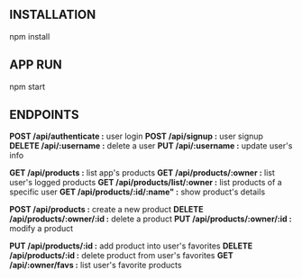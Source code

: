 ## INSTALLATION ##
npm install

## APP RUN ##
npm start

## ENDPOINTS ##

**POST /api/authenticate :** user login
**POST /api/signup :** user signup
**DELETE /api/:username :** delete a user
**PUT /api/:username :** update user's info

**GET /api/products :** list app's products
**GET /api/products/:owner :** list user's logged products
**GET /api/products/list/:owner :** list products of a specific user
**GET /api/products/:id/:name" :** show product's details

**POST /api/products :** create a new product
**DELETE /api/products/:owner/:id :** delete a product
**PUT /api/products/:owner/:id :** modify a product

**PUT /api/products/:id :** add product into user's favorites
**DELETE /api/products/:id :** delete product from user's favorites
**GET /api/:owner/favs :** list user's favorite products